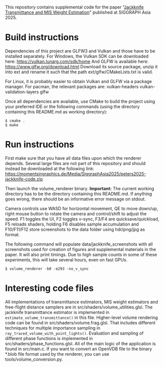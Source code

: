 This repository contains supplemental code for the paper "[Jackknife Transmittance and MIS Weight Estimation](https://momentsingraphics.de/SiggraphAsia2025.html)" published at SIGGRAPH Asia 2025.


# Build instructions

Dependencies of this project are GLFW3 and Vulkan and those have to be installed separately.
For Windows, the Vulkan SDK can be downloaded here:
https://vulkan.lunarg.com/sdk/home
And GLFW is available here:
https://www.glfw.org/download.html
Download its source package, unzip it into ext and rename it such that the path ext/glfw/CMakeLists.txt is valid.

For Linux, it is probably easier to obtain Vulkan and GLFW via a package manager.
For pacman, the relevant packages are: vulkan-headers vulkan-validation-layers glfw

Once all dependencies are available, use CMake to build the project using your preferred IDE or the following commands (using the directory containing this README.md as working directory):
```
$ cmake .
$ make
```


# Run instructions

First make sure that you have all data files upon which the renderer depends.
Several large files are not part of this repository and should instead be downloaded at the following link:
https://momentsingraphics.de/Media/SiggraphAsia2025/peters2025-jackknife-code.zip

Then launch the volume_renderer binary.
**Important:** The current working directory has to be the directory containing this README.md.
If anything goes wrong, there should be an informative error message on stdout.

Camera controls use WASD for horizontal movement, QE to move down/up, right mouse button to rotate the camera and control/shift to adjust the speed. F1 toggles the UI, F2 toggles v-sync, F3/F4 are quicksave/quickload, F5 reloads shaders, holding F6 disables sample accumulation and F10/F11/F12 store screenshots to the data folder using hdr/png/jpg as format.

The following command will populate data/jackknife_screenshots with all screenshots used for creation of figures and supplemental materials in the paper.
It will also print timings.
Due to high sample counts in some of these experiments, this will take several hours, even on fast GPUs.
```
$ volume_renderer -b0 -e293 -no_v_sync
```


# Interesting code files

All implementations of transmittance estimators, MIS weight estimators and free-flight distance samplers are in src/shaders/volume_utilities.glsl.
The jackknife transmittance estimator is implemented in `estimate_volume_transmittance()` in this file.
Higher-level volume rendering code can be found in src/shaders/volume.frag.glsl.
That includes different techniques for multiple importance sampling in `ray_traced_volume_with_point_lights()`.
Evaluation and sampling of different phase functions is implemented in src/shaders/phase_functions.glsl.
All of the main logic of the application is found in src/main.c.
If you want to convert an OpenVDB file to the binary *.blob file format used by the renderer, you can use tools/volume_conversion.py.
